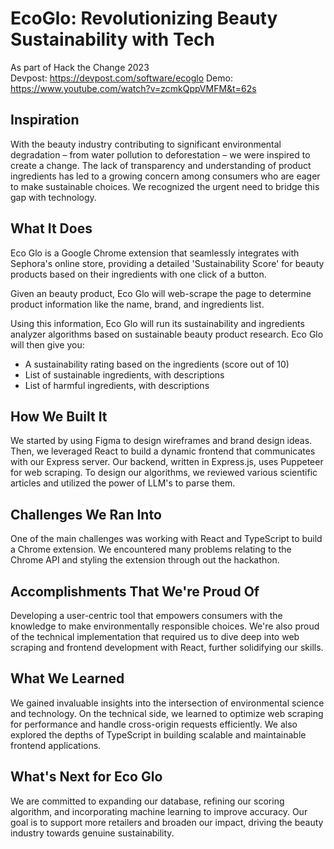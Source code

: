 # EcoGlo: Revolutionizing Beauty Sustainability with Tech 
As part of Hack the Change 2023\
Devpost: https://devpost.com/software/ecoglo
Demo: https://www.youtube.com/watch?v=zcmkQppVMFM&t=62s

## Inspiration

With the beauty industry contributing to significant environmental degradation – from water pollution to deforestation – we were inspired to create a change. The lack of transparency and understanding of product ingredients has led to a growing concern among consumers who are eager to make sustainable choices. We recognized the urgent need to bridge this gap with technology.

## What It Does

Eco Glo is a Google Chrome extension that seamlessly integrates with Sephora's online store, providing a detailed 'Sustainability Score' for beauty products based on their ingredients with one click of a button.

Given an beauty product, Eco Glo will web-scrape the page to determine product information like the name, brand, and ingredients list.

Using this information, Eco Glo will run its sustainability and ingredients analyzer algorithms based on sustainable beauty product research. Eco Glo will then give you:

 - A sustainability rating based on the ingredients (score out of 10)
 - List of sustainable ingredients, with descriptions
 - List of harmful ingredients, with descriptions

## How We Built It

We started by using Figma to design wireframes and brand design ideas. Then, we leveraged React to build a dynamic frontend that communicates with our Express server. Our backend, written in Express.js, uses Puppeteer for web scraping. To design our algorithms, we reviewed various scientific articles and utilized the power of LLM's to parse them.

## Challenges We Ran Into

One of the main challenges was working with React and TypeScript to build a Chrome extension. We encountered many problems relating to the Chrome API and styling the extension through out the hackathon.

## Accomplishments That We're Proud Of

Developing a user-centric tool that empowers consumers with the knowledge to make environmentally responsible choices. We're also proud of the technical implementation that required us to dive deep into web scraping and frontend development with React, further solidifying our skills.

## What We Learned

We gained invaluable insights into the intersection of environmental science and technology. On the technical side, we learned to optimize web scraping for performance and handle cross-origin requests efficiently. We also explored the depths of TypeScript in building scalable and maintainable frontend applications.

## What's Next for Eco Glo

We are committed to expanding our database, refining our scoring algorithm, and incorporating machine learning to improve accuracy. Our goal is to support more retailers and broaden our impact, driving the beauty industry towards genuine sustainability.
